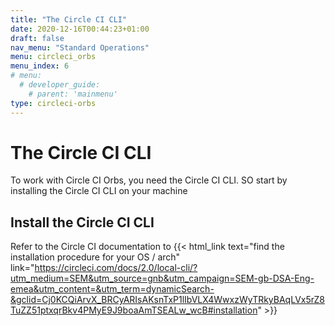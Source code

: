 ```yaml
---
title: "The Circle CI CLI"
date: 2020-12-16T00:44:23+01:00
draft: false
nav_menu: "Standard Operations"
menu: circleci_orbs
menu_index: 6
# menu:
  # developer_guide:
    # parent: 'mainmenu'
type: circleci-orbs
---
```


# The Circle CI CLI

To work with Circle CI Orbs, you need the Circle CI CLI. SO start by installing the Circle CI CLI on your machine

## Install the Circle CI CLI

Refer to the Circle CI documentation to {{< html_link text="find the installation procedure for your OS / arch" link="https://circleci.com/docs/2.0/local-cli/?utm_medium=SEM&utm_source=gnb&utm_campaign=SEM-gb-DSA-Eng-emea&utm_content=&utm_term=dynamicSearch-&gclid=Cj0KCQiArvX_BRCyARIsAKsnTxP1lIbVLX4WwxzWyTRkyBAqLVx5rZ8TuZZ51ptxqrBkv4PMyE9J9boaAmTSEALw_wcB#installation" >}}
